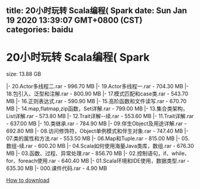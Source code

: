 
title: 20小时玩转 Scala编程( Spark
date: Sun Jan 19 2020 13:39:07 GMT+0800 (CST)    
categories: baidu
---

# 20小时玩转 Scala编程( Spark
size: 13.88 GB
 
 
|- 20.Actor多线程二.rar - 996.70 MB
|- 19.Actor多线程一.rar - 704.30 MB
|- 18.包引入、泛型和注解.rar - 800.90 MB
|- 17.模式匹配和case类.rar - 543.70 MB
|- 16.正则表达式.rar - 590.90 MB
|- 15.高阶函数和文件读写.rar - 670.70 MB
|- 14.map,flatmap,zip函数，Set详解.rar - 799.00 MB
|- 13.集合类架构，List详解.rar - 573.80 MB
|- 12.Trait详解--续.rar - 553.60 MB
|- 11.Trait详解.rar - 637.00 MB
|- 10.类继承.rar - 784.90 MB
|- 09.伴生Object及用途详解.rar - 692.80 MB
|- 08.访问修饰符，Object单例模式和伴生对象.rar - 747.40 MB
|- 07.类的属性和方法.rar - 553.50 MB
|- 06.Map和Tuple.rar - 815.00 MB
|- 05.数组-续.rar - 600.20 MB
|- 04.Scala如何使用海量Java类库，数组.rar - 676.30 MB
|- 03.函数、过程、异常处理.rar - 856.70 MB
|- 02.控制语句，if、while、for、foreach使用.rar - 640.40 MB
|- 01.Scala环境和IDE使用，数据类型.rar - 635.30 MB
|- 000.课件代码.rar - 4.90 MB

[How to download](https://bpcam.bemobtrk.com/go/2ceec3aa-1ca2-46d6-b9ff-aaa5c184517c?jno=4671)
